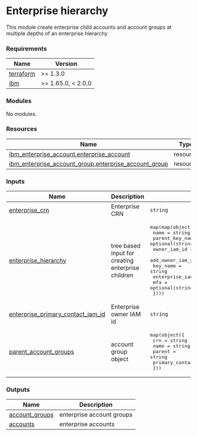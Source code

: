 # Enterprise hierarchy

This module create enterprise child accounts and account groups at multiple depths of an enterprise hierarchy

<!-- BEGINNING OF PRE-COMMIT-TERRAFORM DOCS HOOK -->
### Requirements

| Name | Version |
|------|---------|
| <a name="requirement_terraform"></a> [terraform](#requirement\_terraform) | >= 1.3.0 |
| <a name="requirement_ibm"></a> [ibm](#requirement\_ibm) | >= 1.65.0, < 2.0.0 |

### Modules

No modules.

### Resources

| Name | Type |
|------|------|
| [ibm_enterprise_account.enterprise_account](https://registry.terraform.io/providers/IBM-Cloud/ibm/latest/docs/resources/enterprise_account) | resource |
| [ibm_enterprise_account_group.enterprise_account_group](https://registry.terraform.io/providers/IBM-Cloud/ibm/latest/docs/resources/enterprise_account_group) | resource |

### Inputs

| Name | Description | Type | Default | Required |
|------|-------------|------|---------|:--------:|
| <a name="input_enterprise_crn"></a> [enterprise\_crn](#input\_enterprise\_crn) | Enterprise CRN | `string` | n/a | yes |
| <a name="input_enterprise_hierarchy"></a> [enterprise\_hierarchy](#input\_enterprise\_hierarchy) | tree based input for creating enterprise children | <pre>map(map(object({<br/>    name                   = string<br/>    parent_key_name        = optional(string, null)<br/>    owner_iam_id           = optional(string, null)<br/>    add_owner_iam_policies = optional(bool, false)<br/>    key_name               = string<br/>    enterprise_iam_managed = optional(bool, true)<br/>    mfa                    = optional(string, "NONE")<br/>  })))</pre> | n/a | yes |
| <a name="input_enterprise_primary_contact_iam_id"></a> [enterprise\_primary\_contact\_iam\_id](#input\_enterprise\_primary\_contact\_iam\_id) | Enterprise owner IAM id | `string` | n/a | yes |
| <a name="input_parent_account_groups"></a> [parent\_account\_groups](#input\_parent\_account\_groups) | account group object | <pre>map(object({<br/>    crn                    = string<br/>    name                   = string<br/>    parent                 = string<br/>    primary_contact_iam_id = string<br/>  }))</pre> | n/a | yes |

### Outputs

| Name | Description |
|------|-------------|
| <a name="output_account_groups"></a> [account\_groups](#output\_account\_groups) | enterprise account groups |
| <a name="output_accounts"></a> [accounts](#output\_accounts) | enterprise accounts |
<!-- END OF PRE-COMMIT-TERRAFORM DOCS HOOK -->
